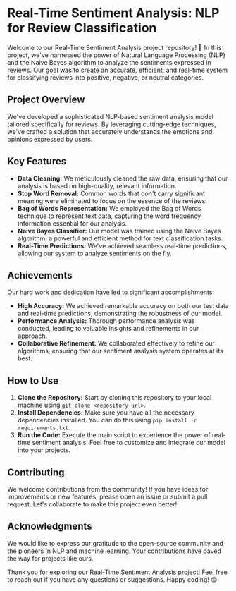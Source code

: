 # Real-Time Sentiment Analysis: NLP for Review Classification

Welcome to our Real-Time Sentiment Analysis project repository! 🚀 In this project, we've harnessed the power of Natural Language Processing (NLP) and the Naive Bayes algorithm to analyze the sentiments expressed in reviews. Our goal was to create an accurate, efficient, and real-time system for classifying reviews into positive, negative, or neutral categories.

## Project Overview
We've developed a sophisticated NLP-based sentiment analysis model tailored specifically for reviews. By leveraging cutting-edge techniques, we've crafted a solution that accurately understands the emotions and opinions expressed by users.

## Key Features
- **Data Cleaning:** We meticulously cleaned the raw data, ensuring that our analysis is based on high-quality, relevant information.
- **Stop Word Removal:** Common words that don't carry significant meaning were eliminated to focus on the essence of the reviews.
- **Bag of Words Representation:** We employed the Bag of Words technique to represent text data, capturing the word frequency information essential for our analysis.
- **Naive Bayes Classifier:** Our model was trained using the Naive Bayes algorithm, a powerful and efficient method for text classification tasks.
- **Real-Time Predictions:** We've achieved seamless real-time predictions, allowing our system to analyze sentiments on the fly.

## Achievements
Our hard work and dedication have led to significant accomplishments:
- **High Accuracy:** We achieved remarkable accuracy on both our test data and real-time predictions, demonstrating the robustness of our model.
- **Performance Analysis:** Thorough performance analysis was conducted, leading to valuable insights and refinements in our approach.
- **Collaborative Refinement:** We collaborated effectively to refine our algorithms, ensuring that our sentiment analysis system operates at its best.

## How to Use
1. **Clone the Repository:** Start by cloning this repository to your local machine using `git clone <repository-url>`.
2. **Install Dependencies:** Make sure you have all the necessary dependencies installed. You can do this using `pip install -r requirements.txt`.
3. **Run the Code:** Execute the main script to experience the power of real-time sentiment analysis! Feel free to customize and integrate our model into your projects.

## Contributing
We welcome contributions from the community! If you have ideas for improvements or new features, please open an issue or submit a pull request. Let's collaborate to make this project even better!

## Acknowledgments
We would like to express our gratitude to the open-source community and the pioneers in NLP and machine learning. Your contributions have paved the way for projects like ours.

Thank you for exploring our Real-Time Sentiment Analysis project! Feel free to reach out if you have any questions or suggestions. Happy coding! 😊
